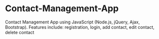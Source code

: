 # Contact-Management-App
Contact Management App using JavaScript (Node.js, jQuery, Ajax, Bootstrap). Features include: registration, login, add contact, edit contact, delete contact
